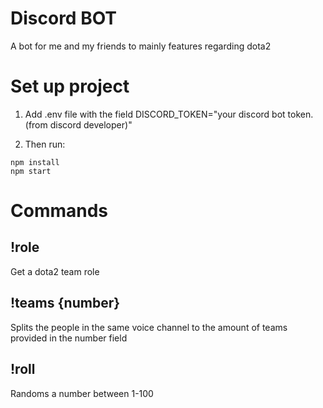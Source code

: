 # Discord BOT
A bot for me and my friends to mainly features regarding dota2

# Set up project
1. Add .env file with the field DISCORD_TOKEN="your discord bot token.(from discord developer)"

2. Then run:
```
npm install
npm start
```

# Commands
## !role
Get a dota2 team role 
## !teams {number}
Splits the people in the same voice channel to the amount of teams provided in the number field
## !roll
Randoms a number between 1-100